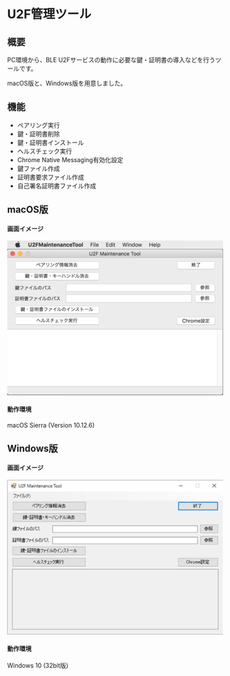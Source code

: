 # U2F管理ツール

## 概要
PC環境から、BLE U2Fサービスの動作に必要な鍵・証明書の導入などを行うツールです。

macOS版と、Windows版を用意しました。

## 機能
* ペアリング実行
* 鍵・証明書削除
* 鍵・証明書インストール
* ヘルスチェック実行
* Chrome Native Messaging有効化設定
* 鍵ファイル作成
* 証明書要求ファイル作成
* 自己署名証明書ファイル作成

## macOS版

#### 画面イメージ
<img src="../assets/0001.png" width="500">

#### 動作環境
macOS Sierra (Version 10.12.6)

## Windows版

#### 画面イメージ
<img src="../assets/0002.png" width="500">

#### 動作環境
Windows 10 (32bit版)
